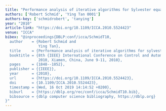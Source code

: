 ```yaml
---
title: "Performance analysis of iterative algorithms for Sylvester equations"
authors: ['Robert Schmid', 'Ying Tan 0001']
authors-key: ['schmidrobert', 'tanying']
year: "2010"
article-link: "https://doi.org/10.1109/ICCA.2010.5524423"
venue: "ICCA"
bibex: "@inproceedings{DBLP:conf/icca/SchmidT10,
  author    = {Robert Schmid and
               Ying Tan},
  title     = {Performance analysis of iterative algorithms for sylvester equations},
  booktitle = {8th {IEEE} International Conference on Control and Automation, {ICCA}
               2010, Xiamen, China, June 9-11, 2010},
  pages     = {1848--1852},
  publisher = {{IEEE}},
  year      = {2010},
  url       = {https://doi.org/10.1109/ICCA.2010.5524423},
  doi       = {10.1109/ICCA.2010.5524423},
  timestamp = {Wed, 16 Oct 2019 14:14:52 +0200},
  biburl    = {https://dblp.org/rec/conf/icca/SchmidT10.bib},
  bibsource = {dblp computer science bibliography, https://dblp.org}
}"
---
```

